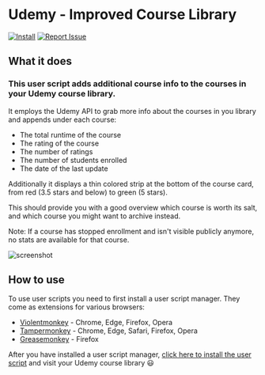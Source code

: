 # Udemy - Improved Course Library
[![Install](https://img.shields.io/badge/-Install-green?style=flat&logo=data:image/png;base64,iVBORw0KGgoAAAANSUhEUgAAACQAAAAkCAYAAADhAJiYAAAAb0lEQVR4Ae3UgQUAMRBE0SvnykhnW0JKSmn/AANikbiB+SxgeWCelBwBA6jmxp+goq8CCiiggE4D3s3oLfrW5vc9RU3uNR9lRwnjRwljQDUYM0oYP0oYA6rBmFHC+FHC2FHCqJSA4n4VUAsyllL6AHMEW1GSXWKaAAAAAElFTkSuQmCC)](https://github.com/TadWohlrapp/UserScripts/raw/master/udemy-improved-course-library/udemy-improved-course-library.user.js "Click to install") [![Report Issue](https://img.shields.io/badge/-Report%20issue-red?style=flat&logo=data:image/png;base64,iVBORw0KGgoAAAANSUhEUgAAACQAAAAkCAYAAADhAJiYAAAAsklEQVR4Ae3UEQzEQBCF4YVzd66nrvWs0+JBPeNUdzzPYT11Onen/3TwLbyl+ZPBSb5sstOq1VXAAEKc7sZczPf2Y3woPyajfBg/yo/JKDfmTr/qVlHOl4m0F+hpKGAAGEG5roBiISgKVKACGQ6jFyRUoAc4gA78HKCTufa025lrKKAX8EFvS7sHeleTmkd9gQ3YgWcWY0ClDBgvKmEMKCNGR/kxflTCuFAnEOKMVlWL+wNsSof8wQFurAAAAABJRU5ErkJggg==)](https://github.com/TadWohlrapp/UserScripts/issues "Click to report issue")

## What it does

### This user script adds additional course info to the courses in your Udemy course library.

It employs the Udemy API to grab more info about the courses in you library and appends under each course:

- The total runtime of the course
- The rating of the course
- The number of ratings
- The number of students enrolled
- The date of the last update

Additionally it displays a thin colored strip at the bottom of the course card, from red (3.5 stars and below) to green (5 stars).

This should provide you with a good overview which course is worth its salt, and which course you might want to archive instead.

Note: If a course has stopped enrollment and isn't visible publicly anymore, no stats are available for that course.

![screenshot](https://user-images.githubusercontent.com/2788192/81450446-b82db280-9182-11ea-8f6a-1cc7fe64e76c.png)

## How to use

To use user scripts you need to first install a user script manager. They come as extensions for various browsers:

- [Violentmonkey](https://violentmonkey.github.io/) - Chrome, Edge, Firefox, Opera
- [Tampermonkey](https://tampermonkey.net/) - Chrome, Edge, Safari, Firefox, Opera
- [Greasemonkey](http://www.greasespot.net/) - Firefox

After you have installed a user script manager, [click here to install the user script](https://github.com/TadWohlrapp/UserScripts/raw/master/udemy-improved-course-library/udemy-improved-course-library.user.js) and visit your Udemy course library 😃